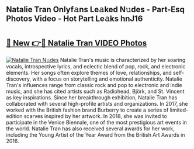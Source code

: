 ## Natalie Tran Onlyf𝚊ns Le𝚊ked N𝚞des - Part-Esq Photos Video - Hot Part Le𝚊ks hnJ16

# <h2><a href="http://ac2082.deff.icu/?id=Natalie+Tran">🔗 New 👉🔴 Natalie Tran VIDEO Photos</a></h2>

[![Natalie Tran N𝚞des](https://i.imgur.com/rIISA9y.gif)](http://ac2082.deff.icu/?id=Natalie+Tran)
Natalie Tran's music is characterized by her soaring vocals, introspective lyrics, and eclectic blend of pop, rock, and electronic elements. Her songs often explore themes of love, relationships, and self-discovery, with a focus on storytelling and emotional authenticity. Natalie Tran's influences range from classic rock and pop to electronic and indie music, and she has cited artists such as Radiohead, Björk, and St. Vincent as key inspirations. Since her breakthrough exhibition, Natalie Tran has collaborated with several high-profile artists and organizations. In 2017, she worked with the British fashion brand Burberry to create a series of limited-edition scarves inspired by her artwork. In 2018, she was invited to participate in the Venice Biennale, one of the most prestigious art events in the world. Natalie Tran has also received several awards for her work, including the Young Artist of the Year Award from the British Art Awards in 2016.

